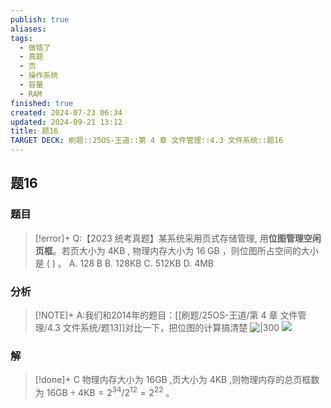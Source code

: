 ```yaml
---
publish: true
aliases: 
tags:
  - 做错了
  - 真题
  - 页
  - 操作系统
  - 容量
  - RAM
finished: true
created: 2024-07-23 06:34
updated: 2024-09-21 13:12
title: 题16
TARGET DECK: 刷题::25OS-王道::第 4 章 文件管理::4.3 文件系统::题16
---
```

## 题16
### 题目
> [!error]+
> Q:【2023 统考真题】某系统采用页式存储管理, 用**位图管理空闲页框**。若页大小为 $4\mathrm{{KB}}$ , 物理内存大小为 ${16}\mathrm{\;{GB}}$ ，则位图所占空间的大小是 ( ) 。
> A. ${128}\mathrm{\;B}$ 
> B. ${128}\mathrm{{KB}}$
> C. ${512}\mathrm{{KB}}$ 
> D. $4\mathrm{{MB}}$
### 分析
> [!NOTE]+
> A:我们和2014年的题目：[[刷题/25OS-王道/第 4 章 文件管理/4.3 文件系统/题13]]对比一下，把位图的计算搞清楚
> ![|300](https://img.hwenyi.live/202408231916602.webp)
> ![](https://img.hwenyi.live/202412161028835.webp)
### 解
> [!done]+
> C
> 物理内存大小为 ${16}\mathrm{{GB}}$ ,页大小为 $4\mathrm{{KB}}$ ,则物理内存的总页框数为 ${16}\mathrm{{GB}} \div 4\mathrm{{KB}} = {2}^{34}/{2}^{12} = {2}^{22}$ 。
<!--ID: 1725343910214-->